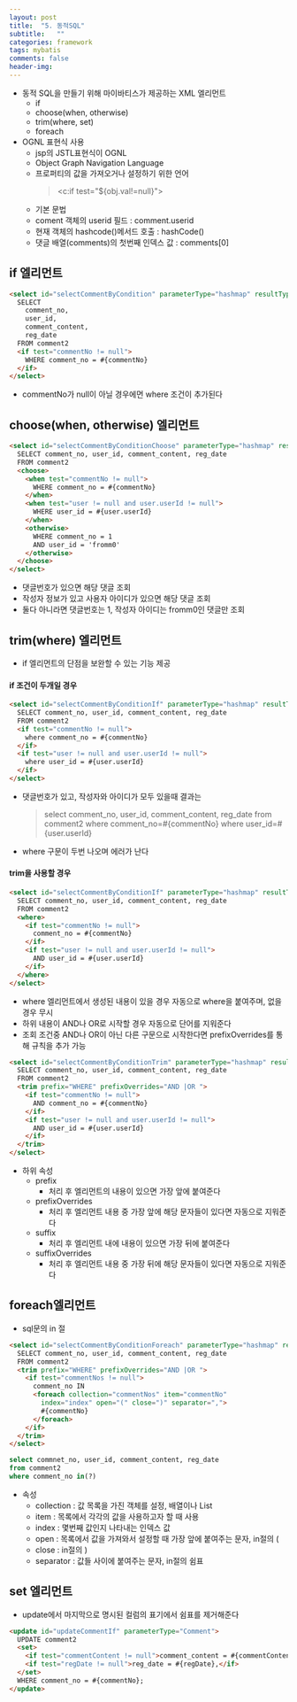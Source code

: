 ```yaml
---
layout: post
title:  "5. 동적SQL"
subtitle:   ""
categories: framework
tags: mybatis
comments: false
header-img: 
---
```


- 동적 SQL을 만들기 위해 마이바티스가 제공하는 XML 엘리먼트
  - if
  - choose(when, otherwise)
  - trim(where, set)
  - foreach
- OGNL 표현식 사용
  - jsp의 JSTL표현식이 OGNL
  - Object Graph Navigation Language
  - 프로퍼티의 값을 가져오거나 설정하기 위한 언어
    > <c:if test="${obj.val!=null}"\>   
  - 기본 문법
  - coment 객체의 userid 필드 : comment.userid
  - 현재 객체의 hashcode()메서드 호출 : hashCode()
  - 댓글 배열(comments)의 첫번째 인덱스 값 : comments[0]   

## if 엘리먼트   

```html
<select id="selectCommentByCondition" parameterType="hashmap" resultType="Comment">
  SELECT
    comment_no,
    user_id,
    comment_content,
    reg_date
  FROM comment2
  <if test="commentNo != null">
    WHERE comment_no = #{commentNo}
  </if>
</select>
```
- commentNo가 null이 아닐 경우에먼 where 조건이 추가된다   

## choose(when, otherwise) 엘리먼트   

```html
<select id="selectCommentByConditionChoose" parameterType="hashmap" resultType="Comment">
  SELECT comment_no, user_id, comment_content, reg_date
  FROM comment2
  <choose>
    <when test="commentNo != null">
      WHERE comment_no = #{commentNo}
    </when>
    <when test="user != null and user.userId != null">
      WHERE user_id = #{user.userId}
    </when>
    <otherwise>
      WHERE comment_no = 1
      AND user_id = 'fromm0'
    </otherwise>
  </choose>
</select>
```

- 댓글번호가 있으면 해당 댓글 조회
- 작성자 정보가 있고 사용자 아이디가 있으면 해당 댓글 조회
- 둘다 아니라면 댓글번호는 1, 작성자 아이디는 fromm0인 댓글만 조회   

## trim(where) 엘리먼트
- if 엘리먼트의 단점을 보완할 수 있는 기능 제공
#### if 조건이 두개일 경우   

```html
<select id="selectCommentByConditionIf" parameterType="hashmap" resultType="Comment">
  SELECT comment_no, user_id, comment_content, reg_date
  FROM comment2
  <if test="commentNo != null">
    where comment_no = #{commentNo}
  </if>
  <if test="user != null and user.userId != null">
    where user_id = #{user.userId}
  </if>
</select>
```
- 댓글번호가 있고, 작성자와 아이디가 모두 있을때 결과는
  > select comment_no, user_id, comment_content, reg_date from comment2 where comment_no=#{commentNo} where user_id=#{user.userId}   
- where 구문이 두번 나오며 에러가 난다   


#### trim을 사용할 경우   

```html
<select id="selectCommentByConditionIf" parameterType="hashmap" resultType="Comment">
  SELECT comment_no, user_id, comment_content, reg_date
  FROM comment2
  <where>
    <if test="commentNo != null">
      comment_no = #{commentNo}
    </if>
    <if test="user != null and user.userId != null">
      AND user_id = #{user.userId}
    </if>
  </where>
</select>

```

- where 엘리먼트에서 생성된 내용이 있을 경우 자동으로 where을 붙여주며, 없을 경우 무시
- 하위 내용이 AND나 OR로 시작할 경우 자동으로 단어를 지워준다
- 조회 조건중 AND나 OR이 아닌 다른 구문으로 시작한다면 prefixOverrides를 통해 규칙을 추가 가능   

```html
<select id="selectCommentByConditionTrim" parameterType="hashmap" resultType="Comment">
  SELECT comment_no, user_id, comment_content, reg_date
  FROM comment2
  <trim prefix="WHERE" prefixOverrides="AND |OR ">
    <if test="commentNo != null">
      AND comment_no = #{commentNo}
    </if>
    <if test="user != null and user.userId != null">
      AND user_id = #{user.userId}
    </if>
  </trim>
</select>
```


  
- 하위 속성
  - prefix
    - 처리 후 엘리먼트의 내용이 있으면 가장 앞에 붙여준다
  - prefixOverrides
    - 처리 후 엘리먼트 내용 중 가장 앞에 해당 문자들이 있다면 자동으로 지워준다
  - suffix
    - 처리 후 엘리먼트 내에 내용이 있으면 가장 뒤에 붙여준다
  - suffixOverrides
    - 처리 후 엘리먼트 내용 중 가장 뒤에 해당 문자들이 있다면 자동으로 지워준다   
  
## foreach엘리먼트   
- sql문의 in 절   

```html
<select id="selectCommentByConditionForeach" parameterType="hashmap" resultType="Comment">
  SELECT comment_no, user_id, comment_content, reg_date
  FROM comment2
  <trim prefix="WHERE" prefixOverrides="AND |OR ">
    <if test="commentNos != null">
      comment_no IN 
      <foreach collection="commentNos" item="commentNo" 
        index="index" open="(" close=")" separator=",">
        #{commentNo}
      </foreach>
    </if>
  </trim>
</select>
```

```sql
select commnet_no, user_id, comment_content, reg_date
from comment2
where comment_no in(?)
```

- 속성
  - collection : 값 목록을 가진 객체를 설정, 배열이나 List
  - item : 목록에서 각각의 값을 사용하고자 할 때 사용
  - index : 몇번째 값인지 나타내는 인덱스 값
  - open : 목록에서 값을 가져와서 설정할 때 가장 앞에 붙여주는 문자, in절의 (
  - close : in절의 )
  - separator : 값들 사이에 붙여주는 문자, in절의 쉼표   

## set 엘리먼트
- update에서 마지막으로 명시된 컬럼의 표기에서 쉼표를 제거해준다   

```html
<update id="updateCommentIf" parameterType="Comment"> 
  UPDATE comment2 
  <set> 
    <if test="commentContent != null">comment_content = #{commentContent},</if>
    <if test="regDate != null">reg_date = #{regDate},</if>
  </set> 
  WHERE comment_no = #{commentNo}; 
</update>

```

